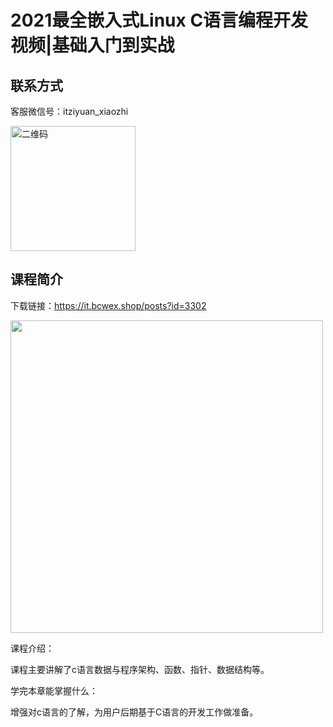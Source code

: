 # 2021最全嵌入式Linux C语言编程开发视频|基础入门到实战

## 联系方式

客服微信号：itziyuan_xiaozhi

<img src="https://ziyuanyun.oss-cn-guangzhou.aliyuncs.com/common/20240614073449/666b82192834a.jpg" width="200" height="200" alt="二维码">

## 课程简介

下载链接：https://it.bcwex.shop/posts?id=3302

<img src="https://ziyuanyun.oss-cn-guangzhou.aliyuncs.com/yun/20240515185118/664493a62fc63.jpg" width="500" alt="">

  课程介绍：

 课程主要讲解了c语言数据与程序架构、函数、指针、数据结构等。

 学完本章能掌握什么：

 增强对c语言的了解，为用户后期基于C语言的开发工作做准备。

 

 

  